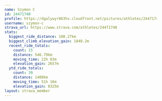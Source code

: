 ```yaml
---
name: Szymon C
id: 24471740
profile: https://dgalywyr863hv.cloudfront.net/pictures/athletes/24471740/7213253/3/large.jpg
username: szymon-c
strava_url: https://www.strava.com/athletes/24471740
stats:
  biggest_ride_distance: 180.27km
  biggest_climb_elevation_gain: 1848.2m
  recent_ride_totals:
    count: 15
    distance: 546.79km
    moving_time: 22h 03m
    elevation_gain: 2657m
  ytd_ride_totals:
    count: 39
    distance: 1400km
    moving_time: 51h 16m
    elevation_gain: 8325m
layout: strava_member
--- 
```

